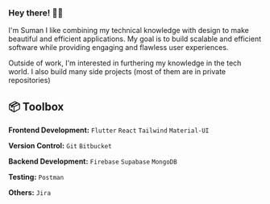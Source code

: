 ### Hey there! 👋🏽  

I'm Suman
I like combining my technical knowledge with design to make beautiful and efficient applications. My goal is to build scalable and efficient software while providing engaging and flawless user experiences.

Outside of work, I'm interested in furthering my knowledge in the tech world. I also build many side projects (most of them are in private repositories)
 
## 📦 Toolbox

**Frontend Development:** `Flutter`  `React` `Tailwind` `Material-UI` 
 
**Version Control:** `Git` `Bitbucket`

**Backend Development:**  `Firebase` `Supabase` `MongoDB`

**Testing:**  `Postman`

**Others:**  `Jira`
 
 
